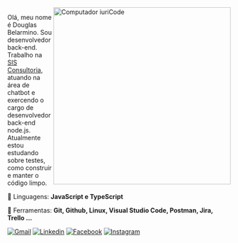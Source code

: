 <img src="https://raw.githubusercontent.com/MicaelliMedeiros/micaellimedeiros/master/image/computer-illustration.png" min-width="400px" max-width="400px" width="400px" align="right" alt="Computador iuriCode">

Olá, meu nome é Douglas Belarmino. Sou desenvolvedor back-end.<br>
Trabalho na [SIS Consultoria](https://www.linkedin.com/company/sisconsultoria), atuando na área de chatbot e exercendo o cargo de desenvolvedor back-end node.js.<br>
Atualmente estou estudando sobre testes, como construir e manter o código limpo.

<p align="left">
  🦄 Linguagens: <strong>JavaScript e TypeScript</strong>
</p>

<p align="left">
  💼 Ferramentas: <strong>Git, Github, Linux, Visual Studio Code, Postman, Jira, Trello ...</strong>
</p>

<!--
<p align="left">
  💌 Aqui vai uma mensagem para entrar em contato com você: ⤵️
</p>
-->

<p align="left">
  <a href="douglas.belarr@gmail.com" target="_blank">
  <img src="https://img.shields.io/badge/-Gmail-FF0000?style=flat-square&labelColor=FF0000&logo=gmail&logoColor=white&link=douglas.belarr@gmail.com" alt="Gmail" /></a>

  <a href="https://www.linkedin.com/in/douglas-belarmino">
  <img src="https://img.shields.io/badge/-Linkedin-0e76a8?style=flat-square&logo=Linkedin&logoColor=white&link=https://www.linkedin.com/in/douglas-belarmino" alt="Linkedin" /></a>

  <!--
  <a href="#" alt="WhatsApp">
  <img src="https://img.shields.io/badge/-WhatsApp-25d366?style=flat-square&labelColor=25d366&logo=whatsapp&logoColor=white&link=API-DO-SEU-WHATSAPP"/></a>
  -->

  <a href="https://www.facebook.com/dbelarminno" target="_blank">
  <img src="https://img.shields.io/badge/-Facebook-3b5998?style=flat-square&labelColor=3b5998&logo=facebook&logoColor=white&link=https://www.facebook.com/dbelarminno" alt="Facebook"/></a>

  <a href="https://www.instagram.com/dbelarminno" target="_blank">
  <img src="https://img.shields.io/badge/-Instagram-DF0174?style=flat-square&labelColor=DF0174&logo=instagram&logoColor=white&link=https://www.instagram.com/dbelarminno" alt="Instagram" /></a>
</p>
